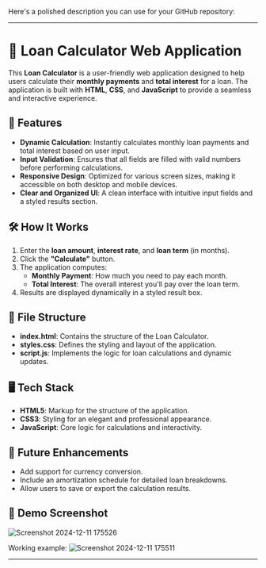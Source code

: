Here's a polished description you can use for your GitHub repository:

---

# 💸 Loan Calculator Web Application

This **Loan Calculator** is a user-friendly web application designed to help users calculate their **monthly payments** and **total interest** for a loan. The application is built with **HTML**, **CSS**, and **JavaScript** to provide a seamless and interactive experience.

## 🚀 Features
- **Dynamic Calculation**: Instantly calculates monthly loan payments and total interest based on user input.
- **Input Validation**: Ensures that all fields are filled with valid numbers before performing calculations.
- **Responsive Design**: Optimized for various screen sizes, making it accessible on both desktop and mobile devices.
- **Clear and Organized UI**: A clean interface with intuitive input fields and a styled results section.

## 🛠️ How It Works
1. Enter the **loan amount**, **interest rate**, and **loan term** (in months).
2. Click the **"Calculate"** button.
3. The application computes:
   - **Monthly Payment**: How much you need to pay each month.
   - **Total Interest**: The overall interest you'll pay over the loan term.
4. Results are displayed dynamically in a styled result box.

## 📂 File Structure
- **index.html**: Contains the structure of the Loan Calculator.
- **styles.css**: Defines the styling and layout of the application.
- **script.js**: Implements the logic for loan calculations and dynamic updates.

## 🖥️ Tech Stack
- **HTML5**: Markup for the structure of the application.
- **CSS3**: Styling for an elegant and professional appearance.
- **JavaScript**: Core logic for calculations and interactivity.

## 🎯 Future Enhancements
- Add support for currency conversion.
- Include an amortization schedule for detailed loan breakdowns.
- Allow users to save or export the calculation results.

## 🌟 Demo Screenshot
![Screenshot 2024-12-11 175526](https://github.com/user-attachments/asset**s/32036d64-62e8-4bef-9ed1-b63d5ac0804d)

Working example:
![Screenshot 2024-12-11 175511](https://github.com/user-attachments/assets/4fb14ffa-95a5-4937-b552-821077c04673)


********
